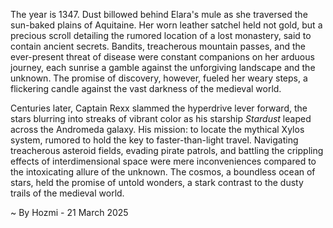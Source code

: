 
The year is 1347.  Dust billowed behind Elara's mule as she traversed the sun-baked plains of Aquitaine.  Her worn leather satchel held not gold, but a precious scroll detailing the rumored location of a lost monastery, said to contain ancient secrets. Bandits, treacherous mountain passes, and the ever-present threat of disease were constant companions on her arduous journey, each sunrise a gamble against the unforgiving landscape and the unknown.  The promise of discovery, however, fueled her weary steps, a flickering candle against the vast darkness of the medieval world.


Centuries later, Captain Rexx slammed the hyperdrive lever forward, the stars blurring into streaks of vibrant color as his starship *Stardust* leaped across the Andromeda galaxy.  His mission: to locate the mythical Xylos system, rumored to hold the key to faster-than-light travel.  Navigating treacherous asteroid fields, evading pirate patrols, and battling the crippling effects of interdimensional space were mere inconveniences compared to the intoxicating allure of the unknown.  The cosmos, a boundless ocean of stars, held the promise of untold wonders, a stark contrast to the dusty trails of the medieval world.

~ By Hozmi - 21 March 2025
